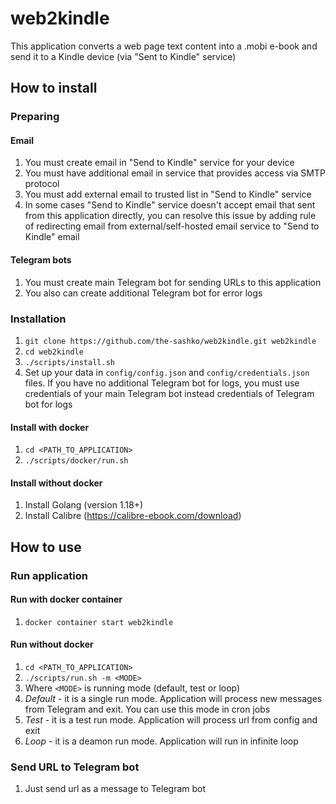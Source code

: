 # web2kindle

This application converts a web page text content into a .mobi e-book and send it to a Kindle device (via "Sent to Kindle" service)

## How to install

### Preparing

#### Email

1. You must create email in "Send to Kindle" service for your device
2. You must have additional email in service that provides access via SMTP protocol
3. You must add external email to trusted list in "Send to Kindle" service
4. In some cases "Send to Kindle" service doesn't accept email that sent from this application directly, you can resolve this issue by adding rule of redirecting email from external/self-hosted email service to "Send to Kindle" email

#### Telegram bots

1. You must create main Telegram bot for sending URLs to this application
2. You also can create additional Telegram bot for error logs

### Installation

1. `git clone https://github.com/the-sashko/web2kindle.git web2kindle`
2. `cd web2kindle`
2. `./scripts/install.sh`
6. Set up your data in `config/config.json` and `config/credentials.json` files. If you have no additional Telegram bot for logs, you must use credentials of your main Telegram bot instead credentials of Telegram bot for logs

#### Install with docker

1. `cd <PATH_TO_APPLICATION>`
2. `./scripts/docker/run.sh`

#### Install without docker
1. Install Golang (version 1.18+)
2. Install Calibre (https://calibre-ebook.com/download)

## How to use

### Run application

#### Run with docker container

1. `docker container start web2kindle`

#### Run without docker

1. `cd <PATH_TO_APPLICATION>`
2. `./scripts/run.sh -m <MODE>`
3. Where `<MODE>` is running mode (default, test or loop)
4. *Default* - it is a single run mode. Application will process new messages from Telegram and exit. You can use this mode in cron jobs
5. *Test* - it is a test run mode. Application will process url from config and exit
6. *Loop* - it is a deamon run mode. Application will run in infinite loop

### Send URL to Telegram bot
1. Just send url as a message to Telegram bot
